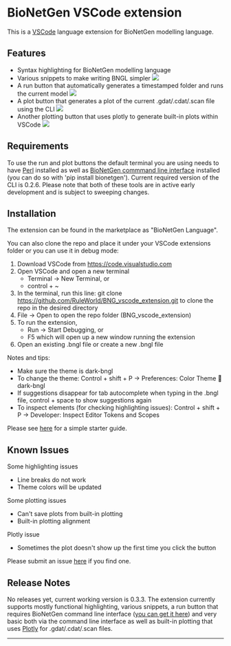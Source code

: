# BioNetGen VSCode extension

This is a [VSCode](https://code.visualstudio.com/) language extension for BioNetGen modelling language. 

## Features

* Syntax highlighting for BioNetGen modelling language
* Various snippets to make writing BNGL simpler
  <img src=https://raw.githubusercontent.com/RuleWorld/BNG_vscode_extension/main/assets/snippets.gif>
* A run button that automatically generates a timestamped folder and runs the current model
  <img src=https://raw.githubusercontent.com/RuleWorld/BNG_vscode_extension/main/assets/runner.gif>
* A plot button that generates a plot of the current .gdat/.cdat/.scan file using the CLI
  <img src=https://raw.githubusercontent.com/RuleWorld/BNG_vscode_extension/main/assets/plotting_cli.gif>
* Another plotting button that uses plotly to generate built-in plots within VSCode
  <img src=https://raw.githubusercontent.com/RuleWorld/BNG_vscode_extension/main/assets/plotting.gif>

## Requirements

To use the run and plot buttons the default terminal you are using needs to have [Perl](https://www.perl.org/) installed as well as [BioNetGen commmand line interface](https://github.com/ASinanSaglam/BNG_cli) installed (you can do so with 'pip install bionetgen'). Current required version of the CLI is 0.2.6. Please note that both of these tools are in active early development and is subject to sweeping changes.

## Installation

The extension can be found in the marketplace as "BioNetGen Language". 

You can also clone the repo and place it under your VSCode extensions folder or you can use it in debug mode: 

1.	Download VSCode from https://code.visualstudio.com 
2.	Open VSCode and open a new terminal
	* Terminal -> New Terminal, or
    * control + ~
3.	In the terminal, run this line:
git clone https://github.com/RuleWorld/BNG_vscode_extension.git
	to clone the repo in the desired directory
4.	File -> Open to open the repo folder (BNG_vscode_extension)
5.	To run the extension,
    * Run -> Start Debugging, or
    * F5
which will open up a new window running the extension
6.	Open an existing .bngl file or create a new .bngl file


Notes and tips:
* Make sure the theme is dark-bngl
* To change the theme:
  Control + shift + P -> Preferences: Color Theme  dark-bngl
* If suggestions disappear for tab autocomplete when typing in the .bngl file, control + space to show suggestions again
* To inspect elements (for checking highlighting issues): 
  Control + shift + P -> Developer: Inspect Editor Tokens and Scopes

Please see [here](docs/guide.md) for a simple starter guide.

## Known Issues

Some highlighting issues
* Line breaks do not work
* Theme colors will be updated

Some plotting issues
* Can't save plots from built-in plotting
* Built-in plotting alignment

Plotly issue
* Sometimes the plot doesn't show up the first time you click the button

Please submit an issue [here](https://github.com/ASinanSaglam/BNG_vscode_extension/issues) if you find one. 

## Release Notes

No releases yet, current working version is 0.3.3. The extension currently supports mostly functional highlighting, various snippets, a run button that requires BioNetGen command line interface ([you can get it here](https://github.com/RuleWorld/PyBioNetGen)) and very basic both via the command line interface as well as built-in plotting that uses [Plotly](https://plotly.com/javascript/) for .gdat/.cdat/.scan files. 

-----------------------------------------------------------------------------------------------------------